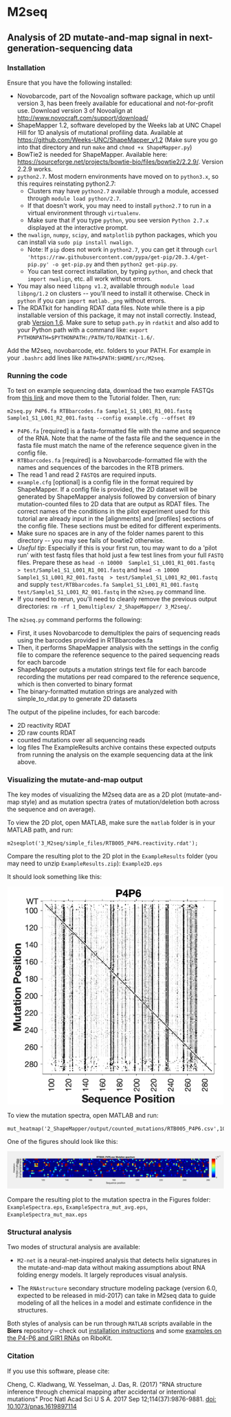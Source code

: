 # M2seq
## Analysis of 2D mutate-and-map signal in next-generation-sequencing data


### Installation
Ensure that you have the following installed:

* Novobarcode, part of the Novoalign software package, which up until version 3, has been freely available for educational and not-for-profit use. Download version 3 of Novoalign at http://www.novocraft.com/support/download/
* ShapeMapper 1.2, software developed by the Weeks lab at UNC Chapel Hill for 1D analysis of mutational profiling data. Available at https://github.com/Weeks-UNC/ShapeMapper_v1.2  (Make sure you go into that directory and run `make` and `chmod +x ShapeMapper.py`)
* BowTie2 is needed for ShapeMapper. Available here: https://sourceforge.net/projects/bowtie-bio/files/bowtie2/2.2.9/. Version 2.2.9 works.
* `python2.7`. Most modern environments have moved on to `python3.x`, so this requires reinstating python2.7:
	* Clusters may have `python2.7` available through a module, accessed through `module load python/2.7`. 
	* If that doesn't work, you may need to install `python2.7` to run in a virtual environment through `virtualenv`. 
	* Make sure that if you type `python`, you see version `Python 2.7.x` displayed at the interactive prompt. 
* the `nwalign`, `numpy`, `scipy`, and `matplotlib` python packages, which you can install via `sudo pip install nwalign`. 
	* Note: If `pip` does not work in `python2.7`, you can get it through `curl 'https://raw.githubusercontent.com/pypa/get-pip/20.3.4/get-pip.py' -o get-pip.py` and then `python2 get-pip.py`.
	* You can test correct installation, by typing `python`, and check that  `import nwalign`, etc. all work without errors.
* You may also need `libpng v1.2`, available through `module load libpng/1.2` on clusters -- you'll need to install it otherwise. Check in `python` if you can `import matlab._png` without errors.
* The RDATkit for handling RDAT data files. Note while there is a pip installable version of this package, it may not install correctly. Instead, grab [Version 1.6](https://github.com/ribokit/RDATKit/releases/tag/v1.6). Make sure to setup `path.py` in `rdatkit` and also add to your Python path with a command like: `export PYTHONPATH=$PYTHONPATH:/PATH/TO/RDATKit-1.6/`.

Add the M2seq, novobarcode, etc. folders to your PATH. For example in your `.bashrc` add lines like `PATH=$PATH:$HOME/src/M2seq`.

### Running the code
To test on example sequencing data, download the two example FASTQs from [this link](https://www.dropbox.com/sh/0xrs2aypzzlims9/AACFa_pbuZ8QYB1O2rE-1fN-a?dl=0) and move them to the Tutorial folder. Then, run:

    m2seq.py P4P6.fa RTBbarcodes.fa Sample1_S1_L001_R1_001.fastq Sample1_S1_L001_R2_001.fastq --config example.cfg --offset 89
* `P4P6.fa` [required] is a fasta-formatted file with the name and sequence of the RNA. Note that the name of the fasta file and the sequence in the fasta file must match the name of the reference sequence given in the config file.
* `RTBbarcodes.fa` [required] is a Novobarcode-formatted file with the names and sequences of the barcodes in the RTB primers.
* The read 1 and read 2 `FASTQ`s are required inputs.
* `example.cfg` [optional] is a config file in the format required by ShapeMapper. If a config file is provided, the 2D dataset will be generated by ShapeMapper analysis followed by conversion of binary mutation-counted files to 2D data that are output as RDAT files. The correct names of the conditions in the pilot experiment used for this tutorial are already input in the [alignments] and [profiles] sections of the config file. These sections must be edited for different experiments.
* Make sure no spaces are in any of the folder names parent to this directory -- you may see fails of bowtie2 otherwise.
* *Useful tip*: Especially if this is your first run, tou may want to do a 'pilot run' with test fastq files that hold just a few test lines from your full `FASTQ` files. Prepare these as `head -n 10000  Sample1_S1_L001_R1_001.fastq  > test/Sample1_S1_L001_R1_001.fastq` and
`head -n 10000  Sample1_S1_L001_R2_001.fastq  > test/Sample1_S1_L001_R2_001.fastq` and supply `test/RTBbarcodes.fa Sample1_S1_L001_R1_001.fastq test/Sample1_S1_L001_R2_001.fastq` in the `m2seq.py` command line.
* If you need to rerun, you'll need to cleanly remove the previous output directories: `rm -rf 1_Demultiplex/ 2_ShapeMapper/ 3_M2seq/`.

The `m2seq.py` command performs the following:
* First, it uses Novobarcode to demultiplex the pairs of sequencing reads using the barcodes provided in RTBbarcodes.fa
* Then, it performs ShapeMapper analysis with the settings in the config file to compare the reference sequence to the paired sequencing reads for each barcode
* ShapeMapper outputs a mutation strings text file for each barcode recording the mutations per read compared to the reference sequence, which is then converted to binary format
* The binary-formatted mutation strings are analyzed with simple_to_rdat.py to generate 2D datasets

The output of the pipeline includes, for each barcode:
* 2D reactivity RDAT
* 2D raw counts RDAT
* counted mutations over all sequencing reads
* log files
The ExampleResults archive contains these expected outputs from running the analysis on the example sequencing data at the link above.

### Visualizing the mutate-and-map output
The key modes of visualizing the M2seq data are as a 2D plot (mutate-and-map style) and as mutation spectra (rates of mutation/deletion both across the sequence and on average).

To view the 2D plot, open MATLAB, make sure the `matlab` folder is in your MATLAB path, and run:

    m2seqplot('3_M2seq/simple_files/RTB005_P4P6.reactivity.rdat');

Compare the resulting plot to the 2D plot in the `ExampleResults` folder (you may need to unzip `ExampleResults.zip`): `Example2D.eps`

It should look something like this:

![](Tutorial/example_output_images/tutorial_rdat_file_image.png)

To view the mutation spectra, open MATLAB and run:

    mut_heatmap('2_ShapeMapper/output/counted_mutations/RTB005_P4P6.csv',103:260,'',13);

One of the figures should look like this:

![](Tutorial/example_output_images/tutorial_mutation_spectrum_image.png)

Compare the resulting plot to the mutation spectra in the Figures folder: `ExampleSpectra.eps`, `ExampleSpectra_mut_avg.eps`, `ExampleSpectra_mut_max.eps`

### Structural analysis
Two modes of structural analysis are available:

* `M2-net` is a neural-net-inspired analysis that detects helix signatures in the mutate-and-map data without making assumptions about RNA folding energy models. It largely reproduces visual analysis.

* The `RNAstructure` secondary structure modeling package (version 6.0, expected to be released in mid-2017) can take in M2seq data to guide modeling of all the helices in a model and estimate confidence in the structures.

Both styles of analysis can be run through `MATLAB` scripts available in the **Biers** repository – check out [installation instructions](https://ribokit.github.io/Biers/install/) and some [examples on the P4-P6 and GIR1 RNAs](https://ribokit.github.io/Biers/rnastructure/#rnastructure-M2seq) on RiboKit.

### Citation
If you use this software, please cite:
	
Cheng, C. Kladwang, W. Yesselman, J. Das, R. (2017) "RNA structure inference through chemical mapping after accidental or intentional mutations" Proc Natl Acad Sci U S A. 2017 Sep 12;114(37):9876-9881. [doi: 10.1073/pnas.1619897114](https://doi.org/10.1073/pnas.1619897114)
